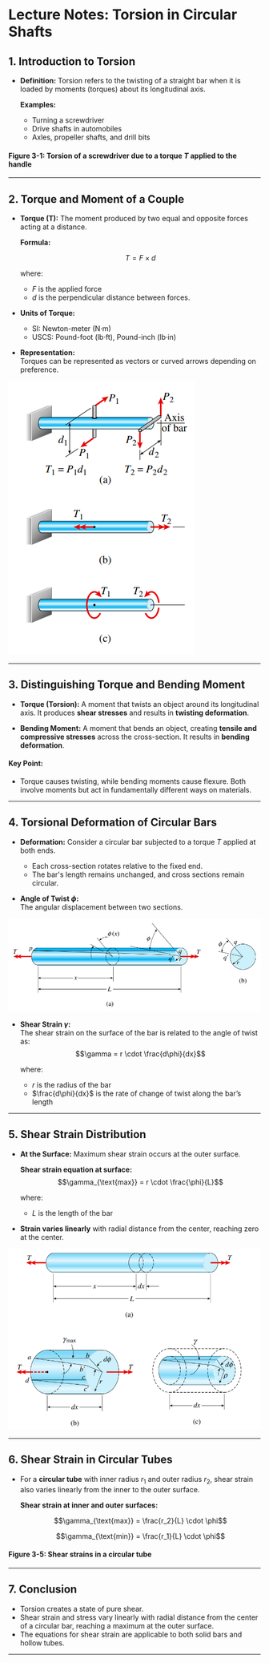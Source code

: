 # Lecture Notes: Torsion in Circular Shafts

## 1. Introduction to Torsion

- **Definition:** Torsion refers to the twisting of a straight bar when it is loaded by moments (torques) about its longitudinal axis.
  
  **Examples:**
  - Turning a screwdriver
  - Drive shafts in automobiles
  - Axles, propeller shafts, and drill bits

#### Figure 3-1: Torsion of a screwdriver due to a torque $T$ applied to the handle

---

## 2. Torque and Moment of a Couple

- **Torque (T):** The moment produced by two equal and opposite forces acting at a distance.
  
  **Formula:**  

    $$T = F \times d$$

  where:
  - $F$ is the applied force
  - $d$ is the perpendicular distance between forces.

- **Units of Torque:**
  - SI: Newton-meter (N·m)
  - USCS: Pound-foot (lb·ft), Pound-inch (lb·in)

- **Representation:**  
  Torques can be represented as vectors or curved arrows depending on preference.

![](/Figures/2024-09-13-15-25-04.png)

---

## 3. Distinguishing Torque and Bending Moment

- **Torque (Torsion):** A moment that twists an object around its longitudinal axis. It produces **shear stresses** and results in **twisting deformation**.
  
- **Bending Moment:** A moment that bends an object, creating **tensile and compressive stresses** across the cross-section. It results in **bending deformation**.

#### **Key Point:**  
- Torque causes twisting, while bending moments cause flexure. Both involve moments but act in fundamentally different ways on materials.

---

## 4. Torsional Deformation of Circular Bars

- **Deformation:** Consider a circular bar subjected to a torque $T$ applied at both ends.
  - Each cross-section rotates relative to the fixed end.
  - The bar's length remains unchanged, and cross sections remain circular.

- **Angle of Twist $\phi$:**  
  The angular displacement between two sections.

![](/Figures/2024-09-13-15-26-34.png)

- **Shear Strain $\gamma$:**  
  The shear strain on the surface of the bar is related to the angle of twist as:
  $$\gamma = r \cdot \frac{d\phi}{dx}$$

  where:
  - $r$ is the radius of the bar
  - $\frac{d\phi}{dx}$ is the rate of change of twist along the bar’s length

---

## 5. Shear Strain Distribution

- **At the Surface:** Maximum shear strain occurs at the outer surface.
  
  **Shear strain equation at surface:**
  $$\gamma_{\text{max}} = r \cdot \frac{\phi}{L}$$ 

  where:
  - $L$ is the length of the bar

- **Strain varies linearly** with radial distance from the center, reaching zero at the center.

![](/Figures/2024-09-13-15-28-41.png)

---

## 6. Shear Strain in Circular Tubes

- For a **circular tube** with inner radius $r_1$ and outer radius $r_2$, shear strain also varies linearly from the inner to the outer surface.
  
  **Shear strain at inner and outer surfaces:**
  
  $$\gamma_{\text{max}} = \frac{r_2}{L} \cdot \phi$$

  
  $$\gamma_{\text{min}} = \frac{r_1}{L} \cdot \phi$$
  

#### Figure 3-5: Shear strains in a circular tube

---

## 7. Conclusion

- Torsion creates a state of pure shear.
- Shear strain and stress vary linearly with radial distance from the center of a circular bar, reaching a maximum at the outer surface.
- The equations for shear strain are applicable to both solid bars and hollow tubes.

---
